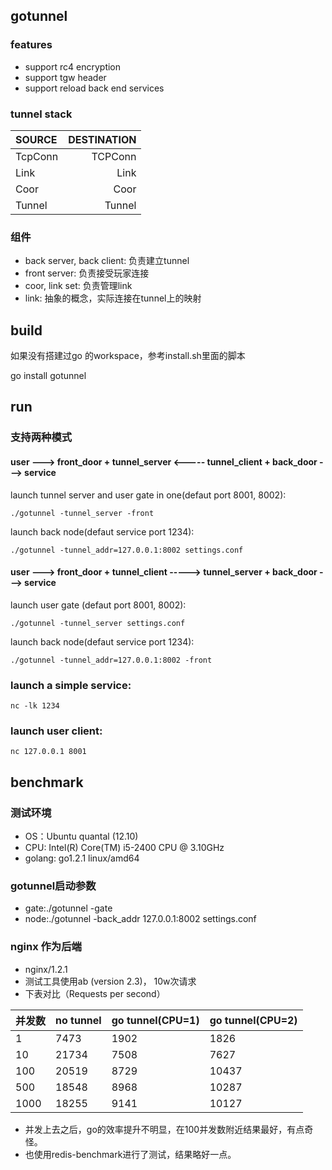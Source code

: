 ## gotunnel
### features
*  support rc4 encryption
*  support tgw header
*  support reload back end services

### tunnel stack

SOURCE   | DESTINATION
:--------|------------:
TcpConn  | TCPConn
Link     |    Link
Coor     |    Coor
Tunnel   |  Tunnel

### 组件
* back server, back client: 负责建立tunnel
* front server: 负责接受玩家连接
* coor, link set: 负责管理link
* link: 抽象的概念，实际连接在tunnel上的映射

## build
如果没有搭建过go 的workspace，参考install.sh里面的脚本

go install gotunnel


## run

### 支持两种模式
#### user ---> front_door + tunnel_server <----- tunnel_client + back_door ---> service
launch tunnel server and user gate in one(defaut port 8001, 8002):
```
./gotunnel -tunnel_server -front
```

launch back node(defaut service port 1234):
```
./gotunnel -tunnel_addr=127.0.0.1:8002 settings.conf
```


#### user ---> front_door + tunnel_client -----> tunnel_server + back_door ---> service
launch user gate (defaut port 8001, 8002):
```
./gotunnel -tunnel_server settings.conf
```

launch back node(defaut service port 1234):
```
./gotunnel -tunnel_addr=127.0.0.1:8002 -front
```


### launch a simple service:
```
nc -lk 1234
```

### launch user client:
```
nc 127.0.0.1 8001
```

## benchmark
### 测试环境
* OS：Ubuntu quantal (12.10)
* CPU: Intel(R) Core(TM) i5-2400 CPU @ 3.10GHz
* golang:  go1.2.1 linux/amd64

### gotunnel启动参数
* gate:./gotunnel -gate
* node:./gotunnel -back_addr 127.0.0.1:8002 settings.conf

### nginx 作为后端
* nginx/1.2.1
* 测试工具使用ab (version 2.3)， 10w次请求
* 下表对比（Requests per second）

并发数      |    no tunnel  |    go tunnel(CPU=1) | go tunnel(CPU=2)
:-----------|:--------------|:--------------------|:-------------------
1           |    7473       |    1902             | 1826
10          |    21734      |    7508             | 7627
100         |    20519      |    8729             | 10437
500         |    18548      |    8968             | 10287
1000        |    18255      |    9141             | 10127

* 并发上去之后，go的效率提升不明显，在100并发数附近结果最好，有点奇怪。
* 也使用redis-benchmark进行了测试，结果略好一点。





